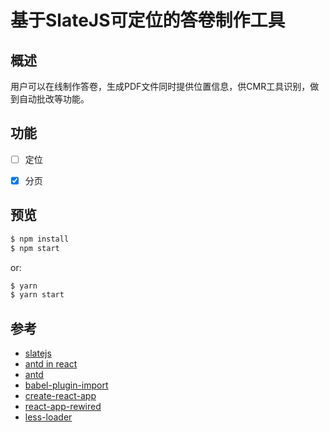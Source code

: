 # 基于SlateJS可定位的答卷制作工具

## 概述
用户可以在线制作答卷，生成PDF文件同时提供位置信息，供CMR工具识别，做到自动批改等功能。

## 功能
- [ ] 定位

- [x] 分页

## 预览

```bash
$ npm install
$ npm start
```

or:

```bash
$ yarn
$ yarn start
```

## 参考

- [slatejs](https://docs.slatejs.org)
- [antd in react](https://ant.design/docs/react/use-with-create-react-app-cn)
- [antd](http://github.com/ant-design/ant-design/)
- [babel-plugin-import](http://github.com/ant-design/babel-plugin-import/)
- [create-react-app](https://github.com/facebookincubator/create-react-app)
- [react-app-rewired](https://github.com/timarney/react-app-rewired)
- [less-loader](https://github.com/webpack/less-loader)
